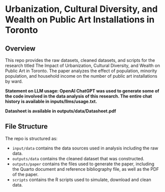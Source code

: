 # Urbanization, Cultural Diversity, and Wealth on Public Art Installations in Toronto

## Overview


This repo provides the raw datasets, cleaned datasets, and scripts for the research titled The Impact of Urbanization, Cultural Diversity, and Wealth on Public Art in Toronto. The paper analyzes the effect of population, minority population, and household income on the number of public art installations by ward. 

**Statement on LLM usage: OpenAI ChatGPT was used to generate some of the code involved in the data analysis of this research. The entire chat history is available in inputs/llms/usage.txt.**

**Datasheet is available in outputs/data/Datasheet.pdf**

## File Structure

The repo is structured as:

-   `input/data` contains the data sources used in analysis including the raw data.
-   `outputs/data` contains the cleaned dataset that was constructed.
-   `outputs/paper` contains the files used to generate the paper, including the Quarto document and reference bibliography file, as well as the PDF of the paper. 
-   `scripts` contains the R scripts used to simulate, download and clean data.
